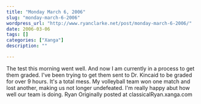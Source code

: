 ```yaml
---
title: "Monday March 6, 2006"
slug: "monday-march-6-2006"
wordpress_url: "http://www.ryanclarke.net/post/monday-march-6-2006/"
date: 2006-03-06
tags: []
categories: ["Xanga"]
description: ""

---
```


The test this morning went well. And now I am currently in a process to get them graded. I've been trying to get them sent to Dr. Kincaid to be graded for over 9 hours. It's a total mess.
My volleyball team won one match and lost another, making us not longer undefeated. I'm really happy abut how well our team is doing.
Ryan
Originally posted at classicalRyan.xanga.com
